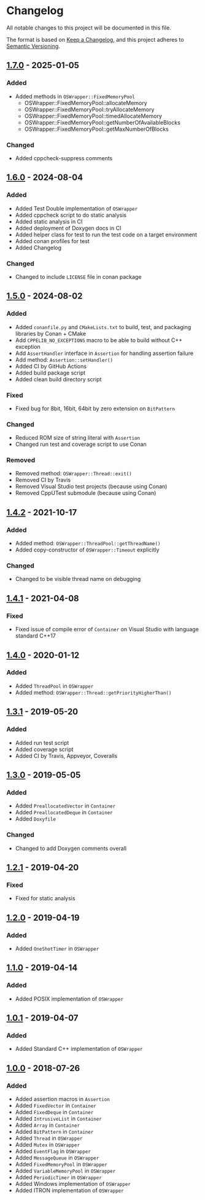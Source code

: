 # Changelog

All notable changes to this project will be documented in this file.

The format is based on [Keep a Changelog](https://keepachangelog.com/en/1.1.0/),
and this project adheres to [Semantic Versioning](https://semver.org/spec/v2.0.0.html).

## [1.7.0] - 2025-01-05

### Added

- Added methods in `OSWrapper::FixedMemoryPool`
  - OSWrapper::FixedMemoryPool::allocateMemory
  - OSWrapper::FixedMemoryPool::tryAllocateMemory
  - OSWrapper::FixedMemoryPool::timedAllocateMemory
  - OSWrapper::FixedMemoryPool::getNumberOfAvailableBlocks
  - OSWrapper::FixedMemoryPool::getMaxNumberOfBlocks

### Changed

- Added cppcheck-suppress comments

## [1.6.0] - 2024-08-04

### Added

- Added Test Double implementation of `OSWrapper`
- Added cppcheck script to do static analysis
- Added static analysis in CI
- Added deployment of Doxygen docs in CI
- Added helper class for test to run the test code on a target environment
- Added conan profiles for test
- Added Changelog

### Changed

- Changed to include `LICENSE` file in conan package

## [1.5.0] - 2024-08-02

### Added

- Added `conanfile.py` and `CMakeLists.txt` to build, test, and packaging libraries by Conan + CMake
- Add `CPPELIB_NO_EXCEPTIONS` macro to be able to build without C++ exception
- Add `AssertHandler` interface in `Assertion` for handling assertion failure
- Add method: `Assertion::setHandler()`
- Added CI by GitHub Actions
- Added build package script
- Added clean build directory script

### Fixed

- Fixed bug for 8bit, 16bit, 64bit by zero extension on `BitPattern`

### Changed

- Reduced ROM size of string literal with `Assertion`
- Changed run test and coverage script to use Conan

### Removed

- Removed method: `OSWrapper::Thread::exit()`
- Removed CI by Travis
- Removed Visual Studio test projects (because using Conan)
- Removed CppUTest submodule (because using Conan)

## [1.4.2] - 2021-10-17

### Added

- Added method: `OSWrapper::ThreadPool::getThreadName()`
- Added copy-constructor of `OSWrapper::Timeout` explicitly

### Changed

- Changed to be visible thread name on debugging

## [1.4.1] - 2021-04-08

### Fixed

- Fixed issue of compile error of `Container` on Visual Studio with language standard C++17

## [1.4.0] - 2020-01-12

### Added

- Added `ThreadPool` in `OSWrapper`
- Added method: `OSWrapper::Thread::getPriorityHigherThan()`

## [1.3.1] - 2019-05-20

### Added

- Added run test script
- Added coverage script
- Added CI by Travis, Appveyor, Coveralls

## [1.3.0] - 2019-05-05

### Added

- Added `PreallocatedVector` in `Container`
- Added `PreallocatedDeque` in `Container`
- Added `Doxyfile`

### Changed

- Changed to add Doxygen comments overall

## [1.2.1] - 2019-04-20

### Fixed

- Fixed for static analysis

## [1.2.0] - 2019-04-19

### Added

- Added `OneShotTimer` in `OSWrapper`

## [1.1.0] - 2019-04-14

### Added

- Added POSIX implementation of `OSWrapper`

## [1.0.1] - 2019-04-07

### Added

- Added Standard C++ implementation of `OSWrapper`

## [1.0.0] - 2018-07-26

### Added

- Added assertion macros in `Assertion`
- Added `FixedVector` in `Container`
- Added `FixedDeque` in `Container`
- Added `IntrusiveList` in `Container`
- Added `Array` in `Container`
- Added `BitPattern` in `Container`
- Added `Thread` in `OSWrapper`
- Added `Mutex` in `OSWrapper`
- Added `EventFlag` in `OSWrapper`
- Added `MessageQueue` in `OSWrapper`
- Added `FixedMemoryPool` in `OSWrapper`
- Added `VariableMemoryPool` in `OSWrapper`
- Added `PeriodicTimer` in `OSWrapper`
- Added Windows implementation of `OSWrapper`
- Added ITRON implementation of `OSWrapper`

[1.7.0]: https://github.com/katono/cppelib/compare/1.6.0...1.7.0
[1.6.0]: https://github.com/katono/cppelib/compare/1.5.0...1.6.0
[1.5.0]: https://github.com/katono/cppelib/compare/1.4.2...1.5.0
[1.4.2]: https://github.com/katono/cppelib/compare/1.4.1...1.4.2
[1.4.1]: https://github.com/katono/cppelib/compare/1.4.0...1.4.1
[1.4.0]: https://github.com/katono/cppelib/compare/1.3.1...1.4.0
[1.3.1]: https://github.com/katono/cppelib/compare/1.3.0...1.3.1
[1.3.0]: https://github.com/katono/cppelib/compare/1.2.1...1.3.0
[1.2.1]: https://github.com/katono/cppelib/compare/1.2.0...1.2.1
[1.2.0]: https://github.com/katono/cppelib/compare/1.1.0...1.2.0
[1.1.0]: https://github.com/katono/cppelib/compare/1.0.1...1.1.0
[1.0.1]: https://github.com/katono/cppelib/compare/1.0.0...1.0.1
[1.0.0]: https://github.com/katono/cppelib/releases/tag/1.0.0
